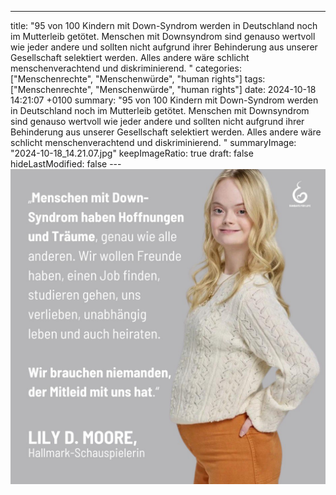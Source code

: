 ---
title: "95 von 100 Kindern mit Down-Syndrom werden in Deutschland noch im Mutterleib getötet. Menschen mit Downsyndrom sind genauso wertvoll wie jeder andere und sollten nicht aufgrund ihrer Behinderung aus unserer Gesellschaft selektiert werden. Alles andere wäre schlicht menschenverachtend und diskriminierend. "
categories: ["Menschenrechte", "Menschenwürde", "human rights"]
tags: ["Menschenrechte", "Menschenwürde", "human rights"]
date: 2024-10-18 14:21:07 +0100
summary: "95 von 100 Kindern mit Down-Syndrom werden in Deutschland noch im Mutterleib getötet. Menschen mit Downsyndrom sind genauso wertvoll wie jeder andere und sollten nicht aufgrund ihrer Behinderung aus unserer Gesellschaft selektiert werden. Alles andere wäre schlicht menschenverachtend und diskriminierend. "
summaryImage: "2024-10-18_14.21.07.jpg"
keepImageRatio: true
draft: false
hideLastModified: false
---[![95 von 100 Kindern mit Down-Syndrom werden in Deutschland noch im Mutterleib getötet. Menschen mit Downsyndrom sind genauso wertvoll wie jeder andere und sollten nicht aufgrund ihrer Behinderung aus unserer Gesellschaft selektiert werden. Alles andere wäre schlicht menschenverachtend und diskriminierend. ](2024-10-18_14.21.07.jpg "95 von 100 Kindern mit Down-Syndrom werden in Deutschland noch im Mutterleib getötet. Menschen mit Downsyndrom sind genauso wertvoll wie jeder andere und sollten nicht aufgrund ihrer Behinderung aus unserer Gesellschaft selektiert werden. Alles andere wäre schlicht menschenverachtend und diskriminierend. ")](https://www.sundaysforlife.org/de)